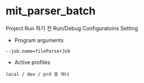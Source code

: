 # mit_parser_batch

Project Run 하기 전 Run/Debug Configuratoins Setting
- Program arguments
```
--job.name=fileParserJob
```
- Active profiles
```
local / dev / prd 중 하나
```
